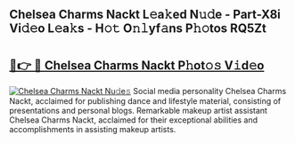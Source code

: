## Chelsea Charms Nackt L𝚎a𝚔ed N𝚞𝚍e - Part-X8i Vi𝚍𝚎o L𝚎a𝚔s - H𝚘𝚝 O𝚗𝚕yf𝚊ns P𝚑𝚘tos RQ5Zt

# <h2><a href="http://kf1320.oniu.top/?m=Chelsea+Charms+Nackt">🔗👉 🔴 Chelsea Charms Nackt P𝚑ot𝚘𝚜 V𝚒d𝚎o</a></h2>

[![Chelsea Charms Nackt Nu𝚍e𝚜](https://i.imgur.com/0qMVB7G.gif)](http://kf1320.oniu.top/?m=Chelsea+Charms+Nackt)
Social media personality Chelsea Charms Nackt, acclaimed for publishing dance and lifestyle material, consisting of presentations and personal blogs. Remarkable makeup artist assistant Chelsea Charms Nackt, acclaimed for their exceptional abilities and accomplishments in assisting makeup artists.  
